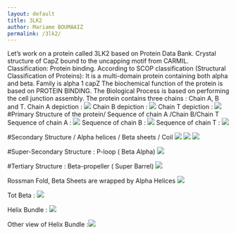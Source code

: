 ```yaml
---
layout: default
title: 3LK2
author: Mariame BOUMAAIZ
permalink: /3lk2/
---
```

Let’s work on a protein called 3LK2 based on Protein Data Bank.
Crystal structure of CapZ bound to the uncapping motif from CARMIL.
Classification: Protein binding.
According to SCOP classification (Structural Classification of Proteins):
It is a multi-domain protein containing both alpha and beta.
Family is alpha 1 capZ
The biochemical function of the protein is based on PROTEIN BINDING.
The Biological Process is based on performing the cell junction assembly.
The protein contains three chains : Chain A, B and T.
Chain A depiction : ![](Protein%203LK2.png)
Chain B depiction : ![](Protein%203LK2%20chain%20B.png)
Chain T depiction : ![](Protein%203LK2%20chain%20T.png)
#Primary Structure of the protein/ Sequence of chain A /Chain B/Chain T 
Sequence of chain A : ![](Sequence%20of%20Chain%20A%20.png)
Sequence of chain B : ![](sequence%20of%20Chain%20B%20.png)
Sequence of chain T : ![](Sequence%20of%20chain%20T.png)

#Secondary Structure / Alpha helices / Beta sheets / Coil
![](Alpha%20helices%20.png)
![](Beta%20sheets%20Protein%203LK2.png)
![](Coil%20.png)

#Super-Secondary Structure : P-loop ( Beta Alpha) ![](Super%20secondary%20structure%20.png)

#Tertiary Structure : Beta-propeller ( Super Barrel) ![](Super%20secondary%20struc;%20Beta%20propeller.png)

Rossman Fold, Beta Sheets are wrapped by Alpha Helices ![](Rossman%20Fold%20of%20protein%203LK2.png)

Tot Beta : ![](Tot%20beta%20Tertiary%20Structure%20.png)

Helix Bundle : ![](Helix%20Bundle.png)

Other view of Helix Bundle :![](Side%20View%20of%20Helix%20bundle.png)










